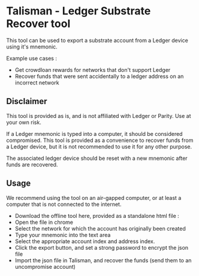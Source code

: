 # Talisman - Ledger Substrate Recover tool

This tool can be used to export a substrate account from a Ledger device using it's mnemonic.

Example use cases :

- Get crowdloan rewards for networks that don't support Ledger
- Recover funds that were sent accidentally to a ledger address on an incorrect network

## Disclaimer

This tool is provided as is, and is not affiliated with Ledger or Parity. Use at your own risk.

If a Ledger mnemonic is typed into a computer, it should be considered compromised. This tool is provided as a convenience to recover funds from a Ledger device, but it is not recommended to use it for any other purpose.

The associated ledger device should be reset with a new mnemonic after funds are recovered.

## Usage

We recommend using the tool on an air-gapped computer, or at least a computer that is not connected to the internet.

- Download the offline tool here, provided as a standalone html file : [](./build/offline.html)
- Open the file in chrome
- Select the network for which the account has originally been created
- Type your mnemonic into the text area
- Select the appropriate account index and address index.
- Click the export button, and set a strong password to encrypt the json file
- Import the json file in Talisman, and recover the funds (send them to an uncompromise account)
